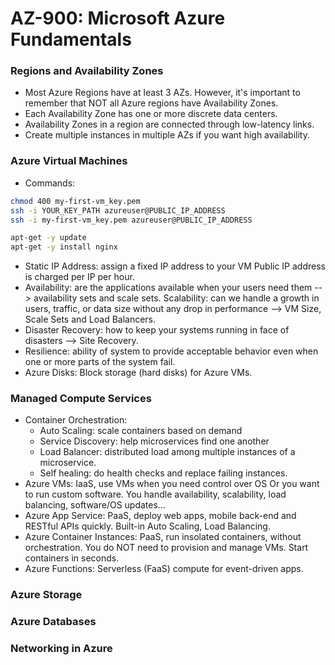 # AZ-900: Microsoft Azure Fundamentals

### Regions and Availability Zones
- Most Azure Regions have at least 3 AZs. However, it's important to remember that NOT all Azure regions have Availability Zones.
- Each Availability Zone has one or more discrete data centers.
- Availability Zones in a region are connected through low-latency links.
- Create multiple instances in multiple AZs if you want high availability.

### Azure Virtual Machines
- Commands:
```bash
chmod 400 my-first-vm_key.pem
ssh -i YOUR_KEY_PATH azureuser@PUBLIC_IP_ADDRESS
ssh -i my-first-vm_key.pem azureuser@PUBLIC_IP_ADDRESS

apt-get -y update
apt-get -y install nginx
```
- Static IP Address: assign a fixed IP address to your VM Public IP address is charged per IP per hour.
- Availability: are the applications available when your users need them --> availability sets and scale sets.
Scalability: can we handle a growth in users, traffic, or data size without any drop in performance --> VM Size, Scale Sets and Load Balancers.
- Disaster Recovery: how to keep your systems running in face of disasters --> Site Recovery.
- Resilience: ability of system to provide acceptable behavior even when one or more parts of the system fail.
- Azure Disks: Block storage (hard disks) for Azure VMs.

### Managed Compute Services
- Container Orchestration:
    - Auto Scaling: scale containers based on demand
    - Service Discovery: help microservices find one another
    - Load Balancer: distributed load among multiple instances of a microservice.
    - Self healing: do health checks and replace failing instances.
- Azure VMs: IaaS, use VMs when you need control over OS Or you want to run custom software. You handle availability, scalability, load balancing, software/OS updates...
- Azure App Service: PaaS, deploy web apps, mobile back-end and RESTful APIs quickly. Built-in Auto Scaling, Load Balancing.
- Azure Container Instances: PaaS, run insolated containers, without orchestration. You do NOT need to provision and manage VMs. Start containers in seconds.
- Azure Functions: Serverless (FaaS) compute for event-driven apps.

### Azure Storage
### Azure Databases
### Networking in Azure
